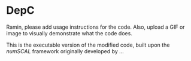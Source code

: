 # DepC  

Ramin, please add usage instructions for the code. Also, upload a GIF or image to visually demonstrate what the code does.  

This is the executable version of the modified code, built upon the *numSCAL* framework originally developed by ...  
